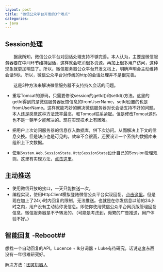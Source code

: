 ```yaml
---
layout: post
title: "微信公众平台开发的3个难点"
categories:
- java
---
```


## Session处理 ##
<p>&emsp;&emsp;据我所知，微信公众平台对回话处理支持不够完善。本人认为，主要是微信服务器要在中间环节维持回话，这样就会吃消很多资源，再加上很多用户访问，这种现象就更加明显了。所以，微信服务器公众平台开发文档上，明确声明会主动维持会话5秒。所以，微信公众平台对传统的http的会话处理并不是很完善。</p>
<p>&emsp;&emsp;这是3种方法来解决微信服务器不支持持久会话的问题。</p>

- 重写Tomcat的源码，只需要修改session的getId()和setId()方法。这里的getId得到的是微信服务器反馈信息的fromUserName，setId设置的也是fromUserName。这样就能巧妙的解决微信服务器对长会话支持不好的问题。本人还是感觉这种方法效率最高，和Tomcat联系紧密。但是修改Tomcat源码也不是一朝半夕能解决的。现在实现技术上有困难。

- 把用户上次访问服务器的信息存入数据库，供下次访问。从而解决上下文的信息交换。但是缺点也是可见的。效率不会很高，还要设计一个系统的数据库来组织上下文数据。

- 使用`System.Web.SessionState.HttpSessionState`设计自己的Session管理规则。这里有实现方法，[点击这里](http://www.cnblogs.com/yank/p/3476874.html)。

## 主动推送 ##

- 使用微信开放的接口，一天只能推送一次。
- 编程实现，使用HttpClient模拟登陆微信公众平台实现回复。[点击这里](http://www.jb51.net/article/47739.htm)。但是现在加上了24小时内回复的限制，无法推送。也就是在你发信息以前的24小时之内，用户没有主动给你发信息。即使你使用微信公众平台网页版管理回复信息，微信服务器是不予转发的。（可能是考虑到，频繁的广告推送，用户体验不好。）

## 智能回复 -Reboot##

想找一个自动回复的API。Lucence + Ik分词器 + Luke有待研究。话说这套东西没有一年很难研究好。<br/>

解决方法：[图灵机器人](http://www.tuling123.com/openapi/)

